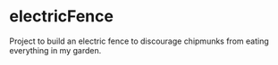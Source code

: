 # electricFence
Project to build an electric fence to discourage chipmunks from eating everything in my garden.

